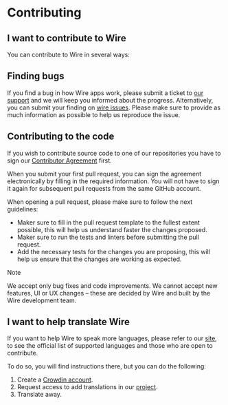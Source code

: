 # Contributing

## I want to contribute to Wire

You can contribute to Wire in several ways:

## Finding bugs

If you find a bug in how Wire apps work, please submit a ticket to [our support](https://support.wire.com) and we will keep you informed about the progress.
Alternatively, you can submit your finding on [wire issues](https://github.com/wireapp/wire/issues). Please make sure to provide as much information as possible to help us reproduce the issue.

## Contributing to the code

If you wish to contribute source code to one of our repositories you have to sign
our [Contributor Agreement](https://github.com/wireapp/wire/raw/master/assets/Wire%20Contributor%20Agreement.pdf)
first.

When you submit your first pull request, you can sign the agreement electronically by filling in the
required information. You will not have to sign it again for subsequent pull requests from the same
GitHub account.

When opening a pull request, please make sure to follow the next guidelines:

- Maker sure to fill in the pull request template to the fullest extent possible, this will help us
  understand faster the changes proposed.
- Maker sure to run the tests and linters before submitting the pull request.
- Add the necessary tests for the changes you are proposing, this will help us ensure that the
  changes are working as expected.

> [!NOTE]  
> We accept only bug fixes and code improvements. We cannot accept new features, UI or UX changes – these are decided by Wire and built by the Wire development team.

## I want to help translate Wire

If you want to help Wire to speak more languages, please refer to our [site](https://support.wire.com/hc/en-us/articles/202856874-Language-support), to see the official list of supported languages and those who are open to contribute.

To do so, you will find instructions there, but you can do the following:

1. Create a [Crowdin account](https://crowdin.com/).
2. Request access to add translations in our [project](https://crowdin.com/project/wire-android-reloaded).
3. Translate away.
